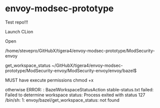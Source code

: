 # envoy-modsec-prototype
Test repo!!!

Launch CLion

Open

/home/stevepro/GitHubX/tigera4/envoy-modsec-prototype/ModSecurity-envoy


get_workspace_status
~/GitHubX/tigera4/envoy-modsec-prototype/ModSecurity-envoy/ModSecurity-envoy/envoy/bazel$

MUST have execute permissions
chmod +x

otherwise
ERROR: <builtin>: BazelWorkspaceStatusAction stable-status.txt failed: Failed to determine workspace status: Process exited with status 127
/bin/sh: 1: envoy/bazel/get_workspace_status: not found


